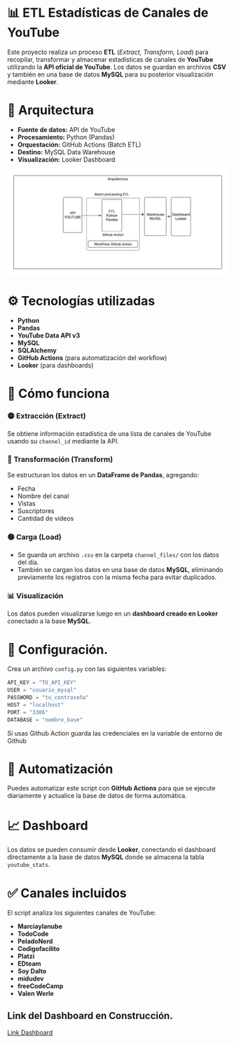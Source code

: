 # 📊 ETL Estadísticas de Canales de YouTube

Este proyecto realiza un proceso **ETL** (*Extract, Transform, Load*) para recopilar, transformar y almacenar estadísticas de canales de **YouTube** utilizando la **API oficial de YouTube**.
Los datos se guardan en archivos **CSV** y también en una base de datos **MySQL** para su posterior visualización mediante **Looker**.

# 🧠 Arquitectura

- **Fuente de datos:** API de YouTube  
- **Procesamiento:** Python (Pandas)  
- **Orquestación:** GitHub Actions (Batch ETL)  
- **Destino:** MySQL Data Warehouse  
- **Visualización:** Looker Dashboard

![Arq. ETL](imagen/Arq.%20Datos%20ETL-youtube.jpeg)


# ⚙️ Tecnologías utilizadas

- **Python**
- **Pandas**
- **YouTube Data API v3**
- **MySQL**
- **SQLAlchemy**
- **GitHub Actions** (para automatización del workflow)
- **Looker** (para dashboards)

# 🚀 Cómo funciona

### 🟡 Extracción (Extract)
Se obtiene información estadística de una lista de canales de YouTube usando su `channel_id` mediante la API.

### 🔵 Transformación (Transform)
Se estructuran los datos en un **DataFrame de Pandas**, agregando:
- Fecha
- Nombre del canal
- Vistas
- Suscriptores
- Cantidad de videos

### 🟢 Carga (Load)
- Se guarda un archivo `.csv` en la carpeta `channel_files/` con los datos del día.
- También se cargan los datos en una base de datos **MySQL**, eliminando previamente los registros con la misma fecha para evitar duplicados.

### 📊 Visualización
Los datos pueden visualizarse luego en un **dashboard creado en Looker** conectado a la base **MySQL**.

# 🔐 Configuración.

Crea un archivo `config.py` con las siguientes variables:

```python
API_KEY = "TU_API_KEY"
USER = "usuario_mysql"
PASSWORD = "tu_contraseña"
HOST = "localhost"
PORT = "3306"
DATABASE = "nombre_base"
```
Si usas Github Action guarda las credenciales en la variable de entorno de Github


# 📅 Automatización

Puedes automatizar este script con **GitHub Actions** para que se ejecute diariamente y actualice la base de datos de forma automática.

# 📈 Dashboard

Los datos se pueden consumir desde **Looker**, conectando el dashboard directamente a la base de datos **MySQL** donde se almacena la tabla `youtube_stats`.

# ✅ Canales incluidos

El script analiza los siguientes canales de YouTube:

- **Marciaylanube**
- **TodoCode**
- **PeladoNerd**
- **Codigofacilito**
- **Platzi**
- **EDteam**
- **Soy Dalto**
- **midudev**
- **freeCodeCamp**
- **Valen Werle**

## Link del Dashboard en Construcción.
[Link Dashboard](https://lookerstudio.google.com/reporting/1521cf38-8fff-48ac-aa71-bb4cfac6c719)
